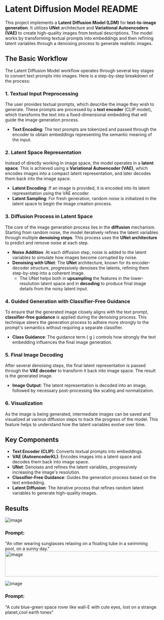 # Latent Diffusion Model README

This project implements a **Latent Diffusion Model (LDM)** for **text-to-image generation**. It utilizes **UNet** architecture and **Variational Autoencoders (VAE)** to create high-quality images from textual descriptions. The model works by transforming textual prompts into embeddings and then refining latent variables through a denoising process to generate realistic images.

## The Basic Workflow

The Latent Diffusion Model workflow operates through several key stages to convert text prompts into images. Here is a step-by-step breakdown of the process:

### 1. **Textual Input Preprocessing**
   The user provides textual prompts, which describe the image they wish to generate. These prompts are processed by a **text encoder** (CLIP model), which transforms the text into a fixed-dimensional embedding that will guide the image generation process.

   - **Text Encoding**: The text prompts are tokenized and passed through the encoder to obtain embeddings representing the semantic meaning of the input.

### 2. **Latent Space Representation**
   Instead of directly working in image space, the model operates in a **latent space**. This is achieved using a **Variational Autoencoder (VAE)**, which encodes images into a compact latent representation, and later decodes them back into the image space.

   - **Latent Encoding**: If an image is provided, it is encoded into its latent representation using the VAE encoder.
   - **Latent Sampling**: For fresh generation, random noise is initialized in the latent space to begin the image creation process.

### 3. **Diffusion Process in Latent Space**
   The core of the image generation process lies in the **diffusion** mechanism. Starting from random noise, the model iteratively refines the latent variables through multiple **denoising steps**. This process uses the **UNet architecture** to predict and remove noise at each step.

   - **Noise Addition**: At each diffusion step, noise is added to the latent variables to simulate how images become corrupted by noise.
   - **Denoising with UNet**: The **UNet** architecture, known for its encoder-decoder structure, progressively denoises the latents, refining them step-by-step into a coherent image.
     - The UNet helps both in **upsampling** the features in the lower-resolution latent space and in **decoding** to produce final image details from the noisy latent input.

### 4. **Guided Generation with Classifier-Free Guidance**
   To ensure that the generated image closely aligns with the text prompt, **classifier-free guidance** is applied during the denoising process. This technique steers the generation process to adhere more strongly to the prompt's semantics without requiring a separate classifier.

   - **Class Guidance**: The guidance term \( g \) controls how strongly the text embedding influences the final image generation.

### 5. **Final Image Decoding**
   After several denoising steps, the final latent representation is passed through the **VAE decoder** to transform it back into image space. The result is the generated image.

   - **Image Output**: The latent representation is decoded into an image, followed by necessary post-processing like scaling and normalization.

### 6. **Visualization**
   As the image is being generated, intermediate images can be saved and visualized at various diffusion steps to track the progress of the model. This feature helps to understand how the latent variables evolve over time.

## Key Components
- **Text Encoder (CLIP)**: Converts textual prompts into embeddings.
- **VAE (AutoencoderKL)**: Encodes images into a latent space and decodes them back into image space.
- **UNet**: Denoises and refines the latent variables, progressively increasing the image's resolution.
- **Classifier-Free Guidance**: Guides the generation process based on the text embedding.
- **Latent Diffusion**: The iterative process that refines random latent variables to generate high-quality images.

## Results
![image](https://github.com/user-attachments/assets/744f08d2-2767-4c47-a800-65159e6abff0)
### Prompt: 
"An otter wearing sunglasses relaxing on a floating tube in a swimming pool, on a sunny day."
<img width="866" height="83" alt="image" src="https://github.com/user-attachments/assets/df73af9d-ee32-49ca-98e5-de03a951effb" />

![image](https://github.com/user-attachments/assets/45879d63-914e-4152-932a-69909362efa8)
### Prompt: 
"A cute blue-green space rover like wall-E with cute eyes, lost on a strange planet,cool earth tones"



